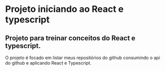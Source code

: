# Projeto iniciando ao React e typescript

## Projeto para treinar conceitos do React e typescript.

O projeto é focado em listar meus repositórios do github consumindo o api do github e aplicando React e Typescript.
